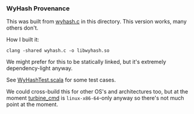 ### WyHash Provenance

This was built from [wyhash.c](./wyhash.c) in this directory. This version works, many others don't.

How I built it:
```shell
clang -shared wyhash.c -o libwyhash.so
```
We might prefer for this to be statically linked, but it's extremely dependency-light anyway.

See [WyHashTest.scala](../../../test/scala/io/hydrolix/spark/connector/WyHashTest.scala) for some test cases.

We could cross-build this for other OS's and architectures too, but at the moment [turbine_cmd](turbine_cmd) is 
`linux-x86-64`-only anyway so there's not much point at the moment.